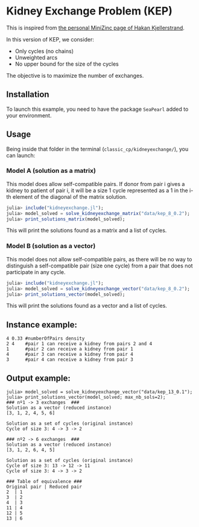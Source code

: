 # Kidney Exchange Problem (KEP)

This is inspired from [the personal MiniZinc page of Hakan Kjellerstrand](http://www.hakank.org/minizinc/).

In this version of KEP, we consider:
<ul>
  <li>Only cycles (no chains)</li>
  <li>Unweighted arcs</li>
  <li>No upper bound for the size of the cycles</li>
</ul>
The objective is to maximize the number of exchanges.

## Installation

To launch this example, you need to have the package `SeaPearl` added to your environment.

## Usage

Being inside that folder in the terminal (`classic_cp/kidneyexchange/`), you can launch:

### Model A (solution as a matrix)

This model does allow self-compatible pairs. If donor from pair i gives a kidney to patient of pair i, it will be a size 1 cycle represented as a 1 in the i-th element of the diagonal of the matrix solution.

```julia
julia> include("kidneyexchange.jl");
julia> model_solved = solve_kidneyexchange_matrix("data/kep_8_0.2");
julia> print_solutions_matrix(model_solved);
```

This will print the solutions found as a matrix and a list of cycles.

### Model B (solution as a vector)

This model does not allow self-compatible pairs, as there will be no way to distinguish a self-compatible pair (size one cycle) from a pair that does not participate in any cycle. 

```julia
julia> include("kidneyexchange.jl");
julia> model_solved = solve_kidneyexchange_vector("data/kep_8_0.2");
julia> print_solutions_vector(model_solved);
```

This will print the solutions found as a vector and a list of cycles.

## Instance example: 
```
4 0.33 #numberOfPairs density
2 4    #pair 1 can receive a kidney from pairs 2 and 4
1      #pair 2 can receive a kidney from pair 1
4      #pair 3 can receive a kidney from pair 4
3      #pair 4 can receive a kidney from pair 3
```
## Output example: 
```
julia> model_solved = solve_kidneyexchange_vector("data/kep_13_0.1");
julia> print_solutions_vector(model_solved; max_nb_sols=2);
### nº1 -> 3 exchanges  ###
Solution as a vector (reduced instance)
[3, 1, 2, 4, 5, 6]

Solution as a set of cycles (original instance)
Cycle of size 3: 4 -> 3 -> 2

### nº2 -> 6 exchanges  ###
Solution as a vector (reduced instance)
[3, 1, 2, 6, 4, 5]

Solution as a set of cycles (original instance)
Cycle of size 3: 13 -> 12 -> 11
Cycle of size 3: 4 -> 3 -> 2

### Table of equivalence ###
Original pair | Reduced pair
2  | 1
3  | 2
4  | 3
11 | 4
12 | 5
13 | 6
```
